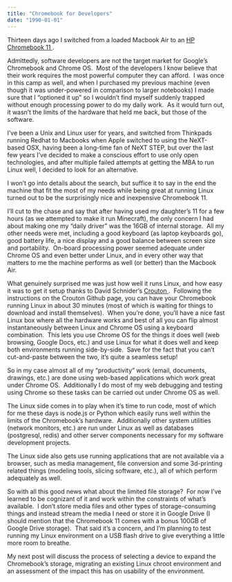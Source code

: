 ```yaml
---
title: "Chromebook for Developers"
date: "1990-01-01"
---
```


<div class="content">
<p>Thirteen days ago I switched from a loaded Macbook Air to an <a href="http://www.amazon.com/gp/product/B00FJXVRM8/ref=as_li_ss_tl?ie=UTF8&amp;camp=1789&amp;creative=390957&amp;creativeASIN=B00FJXVRM8&amp;linkCode=as2&amp;tag=jasontheprodu-20" target="_blank"> HP Chromebook
11
</a>
.</p>
<p>Admittedly, software developers are not the target market for Google’s
Chromebook and Chrome OS.  Most of the developers I know believe that their
work requires the most powerful computer they can afford.  I was once in this
camp as well, and when I purchased my previous machine (even though it was
under-powered in comparison to larger notebooks) I made sure that I “optioned
it up” so I wouldn’t find myself suddenly trapped without enough processing
power to do my daily work.  As it would turn out, it wasn’t the limits of the
hardware that held me back, but those of the software.</p>
<p>I’ve been a Unix and Linux user for years, and switched from Thinkpads running
Redhat to Macbooks when Apple switched to using the NeXT-based OSX, having
been a long-time fan of NeXT STEP, but over the last few years I’ve decided to
make a conscious effort to use only open technologies, and after multiple
failed attempts at getting the MBA to run Linux well, I decided to look for an
alternative.</p>
<p>I won’t go into details about the search, but suffice it to say in the end the
machine that fit the most of my needs while being great at running Linux
turned out to be the surprisingly nice and inexpensive Chromebook 11.</p>
<p>I’ll cut to the chase and say that after having used my daughter’s 11 for a
few hours (as we attempted to make it run Minecraft), the only concern I had
about making one my “daily driver” was the 16GB of internal storage.  All my
other needs were met, including a good keyboard (as laptop keyboards go), good
battery life, a nice display and a good balance between screen size and
portability.  On-board processing power seemed adequate under Chrome OS and
even better under Linux, and in every other way that matters to me the machine
performs as well (or better) than the Macbook Air.</p>
<p>What genuinely surprised me was just how well it runs Linux, and how easy it
was to get it setup thanks to David Schnider’s <a href="https://github.com/dnschneid/crouton" target="_blank"> Crouton
</a> .  Following the instructions on the
Crouton Github page, you can have your Chromebook running Linux in about 30
minutes (most of which is waiting for things to download and install
themselves).  When you’re done, you’ll have a nice fast Linux box where all
the hardware works and best of all you can flip almost instantaneously between
Linux and Chrome OS using a keyboard combination.  This lets you use Chrome OS
for the things it does well (web browsing, Google Docs, etc.) and use Linux
for what it does well and keep both environments running side-by-side.  Save
for the fact that you can’t cut-and-paste between the two, it’s quite a
seamless setup!</p>
<p>So in my case almost all of my “productivity” work (email, documents,
drawings, etc.) are done using web-based applications which work great under
Chrome OS.  Additionally I do most of my web debugging and testing using
Chrome so these tasks can be carried out under Chrome OS as well.</p>
<p>The Linux side comes in to play when it’s time to run code, most of which for
me these days is node.js or Python which easily runs well within the limits of
the Chromebook’s hardware.  Additionally other system utilities (network
monitors, etc.) are run under Linux as well as databases (postgresql, redis)
and other server components necessary for my software development projects.</p>
<p>The Linux side also gets use running applications that are not available via a
browser, such as media management, file conversion and some 3d-printing
related things (modeling tools, slicing software, etc.), all of which perform
adequately as well.</p>
<p>So with all this good news what about the limited file storage?  For now I’ve
learned to be cognizant of it and work within the constraints of what’s
available.  I don’t store media files and other types of storage-consuming
things and instead stream the media I need or store it in Google Drive (I
should mention that the Chromebook 11 comes with a bonus 100GB of Google Drive
storage).  That said it’s a concern, and I’m planning to test running my Linux
environment on a USB flash drive to give everything a little more room to
breathe.</p>
<p>My next post will discuss the process of selecting a device to expand the
Chromebook’s storage, migrating an existing Linux chroot environment and an
assessment of the impact this has on usability of the environment.</p>
</div>
